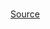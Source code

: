 <!--
 generated docs file, do not edit by hand, see xtask/docgen 
-->
<br>[Source](../../rslint_core/src/groups/errors/getter_return.rs)